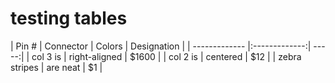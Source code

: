 # testing tables

<!-- | Pin #| Connector Type    | Colors | Designation |
| -------- | ------- | test | test |
| January  | $250    | test | test |
| February | $80     | test | test |
| March    | $420    | test | test | -->


| Pin # | Connector | Colors | Designation |
| ------------- |:-------------:| -----:|
| col 3 is      | right-aligned | $1600 |
| col 2 is      | centered      |   $12 |
| zebra stripes | are neat      |    $1 |